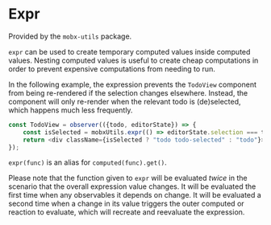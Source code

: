 <div id='codefund' style='float:right'></div>

# Expr

Provided by the `mobx-utils` package.

`expr` can be used to create temporary computed values inside computed values. 
Nesting computed values is useful to create cheap computations in order to prevent expensive computations from needing to run.

In the following example, the expression prevents the `TodoView` component from being re-rendered if the selection changes elsewhere.
Instead, the component will only re-render when the relevant todo is (de)selected, which happens much less frequently.

```javascript
const TodoView = observer(({todo, editorState}) => {
    const isSelected = mobxUtils.expr(() => editorState.selection === todo);
    return <div className={isSelected ? "todo todo-selected" : "todo"}>{todo.title}</div>;
});
```

`expr(func)` is an alias for `computed(func).get()`.

Please note that the function given to `expr` will be evaluated _twice_ in the scenario that the overall expression value changes.
It will be evaluated the first time when any observables it depends on change.
It will be evaluated a second time when a change in its value triggers the outer computed or reaction to evaluate, which will
recreate and reevaluate the expression.
